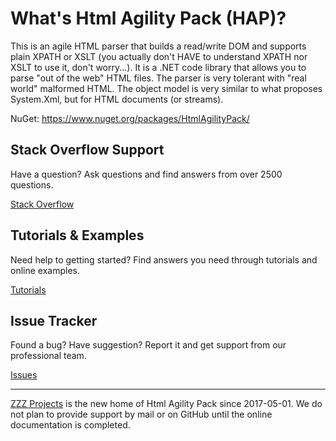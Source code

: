 # What's Html Agility Pack (HAP)?
This is an agile HTML parser that builds a read/write DOM and supports plain XPATH or XSLT (you actually don't HAVE to understand XPATH nor XSLT to use it, don't worry...). It is a .NET code library that allows you to parse "out of the web" HTML files. The parser is very tolerant with "real world" malformed HTML. The object model is very similar to what proposes System.Xml, but for HTML documents (or streams).

NuGet: https://www.nuget.org/packages/HtmlAgilityPack/

## Stack Overflow Support
Have a question? Ask questions and find answers from over 2500 questions.

[Stack Overflow](https://stackoverflow.com/questions/tagged/html-agility-pack)

## Tutorials & Examples
Need help to getting started? Find answers you need through tutorials and online examples.

[Tutorials](https://html-agility-pack.net/tutorials)

## Issue Tracker
Found a bug? Have suggestion? Report it and get support from our professional team.

[Issues](https://github.com/zzzprojects/html-agility-pack/issues)

--- 

[ZZZ Projects](https://zzzprojects.com/) is the new home of Html Agility Pack since 2017-05-01. We do not plan to provide support by mail or on GitHub until the online documentation is completed.
